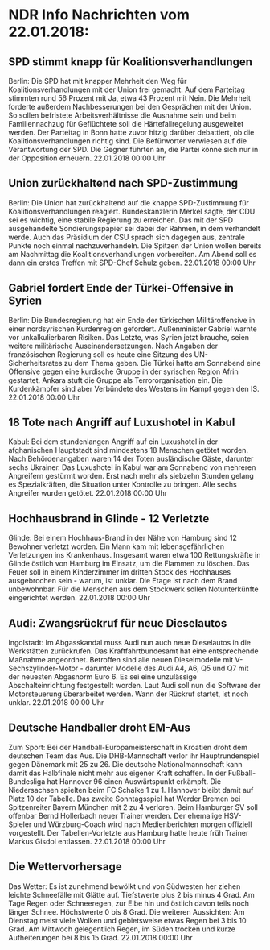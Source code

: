 # NDR Info Nachrichten vom 22.01.2018:


## SPD stimmt knapp für Koalitionsverhandlungen
Berlin: Die SPD hat mit knapper Mehrheit den Weg für Koalitionsverhandlungen mit der Union frei gemacht. Auf dem Parteitag stimmten rund 56 Prozent mit Ja, etwa 43 Prozent mit Nein. Die Mehrheit forderte außerdem Nachbesserungen bei den Gesprächen mit der Union. So sollen befristete Arbeitsverhältnisse die Ausnahme sein und beim Familiennachzug für Geflüchtete soll die Härtefallregelung ausgeweitet werden. Der Parteitag in Bonn hatte zuvor hitzig darüber debattiert, ob die Koalitionsverhandlungen richtig sind. Die Befürworter verwiesen auf die Verantwortung der SPD. Die Gegner führten an, die Partei könne sich nur in der Opposition erneuern. 22.01.2018 00:00 Uhr 

## Union zurückhaltend nach SPD-Zustimmung
Berlin:	Die Union hat zurückhaltend auf die knappe SPD-Zustimmung für Koalitionsverhandlungen reagiert. Bundeskanzlerin Merkel sagte, der CDU sei es wichtig, eine stabile Regierung zu erreichen. Das mit der SPD ausgehandelte Sondierungspapier sei dabei der Rahmen, in dem verhandelt werde. Auch das Präsidium der CSU sprach sich dagegen aus, zentrale Punkte noch einmal nachzuverhandeln. Die Spitzen der Union wollen bereits am Nachmittag die Koalitionsverhandlungen vorbereiten. Am Abend soll es dann ein erstes Treffen mit SPD-Chef Schulz geben. 22.01.2018 00:00 Uhr 

## Gabriel fordert Ende der Türkei-Offensive in Syrien
Berlin: Die Bundesregierung hat ein Ende der türkischen Militäroffensive in einer nordsyrischen Kurdenregion gefordert. Außenminister Gabriel warnte vor unkalkulierbaren Risiken. Das Letzte, was Syrien jetzt brauche, seien weitere militärische Auseinandersetzungen. Nach Angaben der französischen Regierung soll es heute eine Sitzung des UN-Sicherheitsrates zu dem Thema geben. Die Türkei hatte am Sonnabend eine Offensive gegen eine kurdische Gruppe in der syrischen Region Afrin gestartet. Ankara stuft die Gruppe als Terrororganisation ein. Die Kurdenkämpfer sind aber Verbündete des Westens im Kampf gegen den IS. 22.01.2018 00:00 Uhr 

## 18 Tote nach Angriff auf Luxushotel in Kabul
Kabul: Bei dem stundenlangen Angriff auf ein Luxushotel in der afghanischen Hauptstadt sind mindestens 18 Menschen getötet worden. Nach Behördenangaben waren 14 der Toten ausländische Gäste, darunter sechs Ukrainer. Das Luxushotel in Kabul war am Sonnabend von mehreren Angreifern gestürmt worden. Erst nach mehr als siebzehn Stunden gelang es Spezialkräften, die Situation unter Kontrolle zu bringen. Alle sechs Angreifer wurden getötet. 22.01.2018 00:00 Uhr 

## Hochhausbrand in Glinde - 12 Verletzte
Glinde:	Bei einem Hochhaus-Brand in der Nähe von Hamburg sind 12 Bewohner verletzt worden. Ein Mann kam mit lebensgefährlichen Verletzungen ins Krankenhaus. Insgesamt waren etwa 100 Rettungskräfte in Glinde östlich von Hamburg im Einsatz, um die Flammen zu löschen. Das Feuer soll in einem Kinderzimmer im dritten Stock des Hochhauses ausgebrochen sein - warum, ist unklar. Die Etage ist nach dem Brand unbewohnbar. Für die Menschen aus dem Stockwerk sollen Notunterkünfte eingerichtet werden. 22.01.2018 00:00 Uhr 

## Audi: Zwangsrückruf für neue Dieselautos
Ingolstadt:	Im Abgasskandal muss Audi nun auch neue Dieselautos in die Werkstätten zurückrufen. Das Kraftfahrtbundesamt hat eine entsprechende Maßnahme angeordnet. Betroffen sind alle neuen Dieselmodelle mit V-Sechszylinder-Motor - darunter Modelle des Audi A4, A6, Q5 und Q7 mit der neuesten Abgasnorm Euro 6. Es sei eine unzulässige Abschalteinrichtung festgestellt worden. Laut Audi soll nun die Software der Motorsteuerung überarbeitet werden. Wann der Rückruf startet, ist noch unklar. 22.01.2018 00:00 Uhr 

## Deutsche Handballer droht EM-Aus
Zum Sport: Bei der Handball-Europameisterschaft in Kroatien droht dem deutschen Team das Aus. Die DHB-Mannschaft verlor ihr Hauptrundenspiel gegen Dänemark mit 25 zu 26. Die deutsche Nationalmannschaft kann damit das Halbfinale nicht mehr aus eigener Kraft schaffen. In der Fußball-Bundesliga hat Hannover 96 einen Auswärtspunkt erkämpft. Die Niedersachsen spielten beim FC Schalke 1 zu 1. Hannover bleibt damit auf Platz 10 der Tabelle. Das zweite Sonntagsspiel hat Werder Bremen bei Spitzenreiter Bayern München mit 2 zu 4 verloren. Beim Hamburger SV soll offenbar Bernd Hollerbach neuer Trainer werden. Der ehemalige HSV-Spieler und Würzburg-Coach wird nach Medienberichten morgen offiziell vorgestellt. Der Tabellen-Vorletzte aus Hamburg hatte heute früh Trainer Markus Gisdol entlassen. 22.01.2018 00:00 Uhr 

## Die Wettervorhersage
Das Wetter: Es ist zunehmend bewölkt und von Südwesten her ziehen leichte Schneefälle mit Glätte auf. Tiefstwerte plus 2 bis minus 4 Grad. Am Tage Regen oder Schneeregen, zur Elbe hin und östlich davon teils noch länger Schnee. Höchstwerte 0 bis 8 Grad. Die weiteren Aussichten: Am Dienstag meist viele Wolken und gebietsweise etwas Regen bei 3 bis 10 Grad. Am Mittwoch gelegentlich Regen, im Süden trocken und kurze Aufheiterungen bei 8 bis 15 Grad. 22.01.2018 00:00 Uhr 
